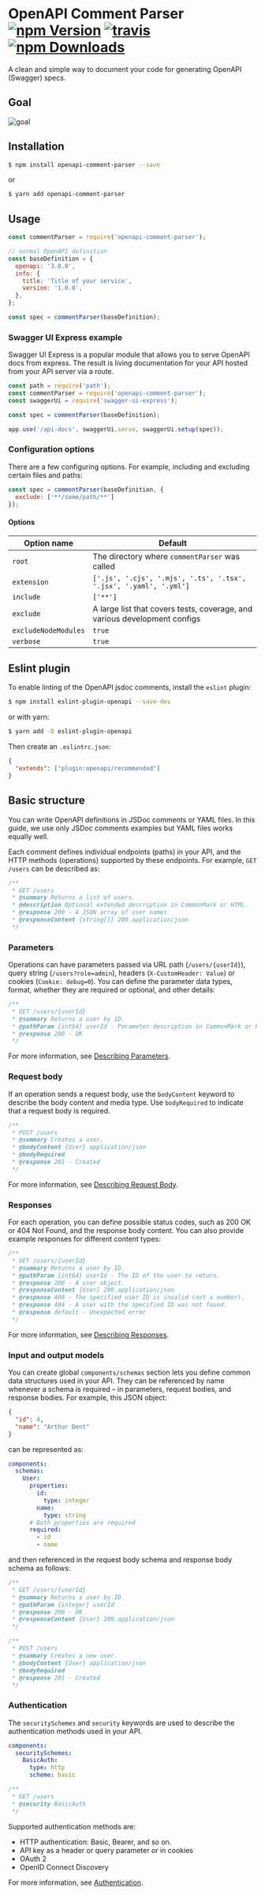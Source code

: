 # OpenAPI Comment Parser <br/> [![npm Version](https://img.shields.io/npm/v/openapi-comment-parser)](https://www.npmjs.com/package/openapi-comment-parser) [![travis](https://img.shields.io/travis/bee-travels/openapi-comment-parser)](https://travis-ci.org/github/bee-travels/openapi-comment-parser) [![npm Downloads](https://img.shields.io/npm/dm/openapi-comment-parser)](https://www.npmjs.com/package/openapi-comment-parser)

A clean and simple way to document your code for generating OpenAPI (Swagger) specs.

## Goal

![goal](/assets/openapi-comment-parser.png)

## Installation

```bash
$ npm install openapi-comment-parser --save
```

or

```bash
$ yarn add openapi-comment-parser
```

## Usage

```js
const commentParser = require('openapi-comment-parser');

// normal OpenAPI definition
const baseDefinition = {
  openapi: '3.0.0',
  info: {
    title: 'Title of your service',
    version: '1.0.0',
  },
};

const spec = commentParser(baseDefinition);
```

### Swagger UI Express example
Swagger UI Express is a popular module that allows you to serve OpenAPI docs from express.
The result is living documentation for your API hosted from your API server via a route.

```js
const path = require('path');
const commentParser = require('openapi-comment-parser');
const swaggerUi = require('swagger-ui-express');

const spec = commentParser(baseDefinition);

app.use('/api-docs', swaggerUi.serve, swaggerUi.setup(spec));
```

### Configuration options
There are a few configuring options. For example, including and excluding certain
files and paths:
```js
const spec = commentParser(baseDefinition, {
  exclude: ['**/some/path/**']
});
```

#### Options
| Option name | Default |
| ----------- | ------- |
| `root`      | The directory where `commentParser` was called |
| `extension` | `['.js', '.cjs', '.mjs', '.ts', '.tsx', '.jsx', '.yaml', '.yml']` |
| `include`   | `['**']`|
| `exclude`   | A large list that covers tests, coverage, and various development configs |
| `excludeNodeModules` | `true` |
| `verbose`   | `true` |


## Eslint plugin
To enable linting of the OpenAPI jsdoc comments, install the `eslint` plugin:
```bash
$ npm install eslint-plugin-openapi --save-dev
```

or with yarn:

```bash
$ yarn add -D eslint-plugin-openapi
```

Then create an `.eslintrc.json`:
```json
{
  "extends": ["plugin:openapi/recommended"]
}
```

## Basic structure
You can write OpenAPI definitions in JSDoc comments or YAML files.
In this guide, we use only JSDoc comments examples but YAML files works equally well.

Each comment defines individual endpoints (paths) in your API, and the HTTP methods (operations) supported by these endpoints.
For example, `GET /users` can be described as:

```js
/**
 * GET /users
 * @summary Returns a list of users.
 * @description Optional extended description in CommonMark or HTML.
 * @response 200 - A JSON array of user names
 * @responseContent {string[]} 200.application/json
 */
```

### Parameters
Operations can have parameters passed via URL path (`/users/{userId}`), query string (`/users?role=admin`),
headers (`X-CustomHeader: Value`) or cookies (`Cookie: debug=0`).
You can define the parameter data types, format, whether they are required or optional, and other details:

```js
/**
 * GET /users/{userId}
 * @summary Returns a user by ID.
 * @pathParam {int64} userId - Parameter description in CommonMark or HTML.
 * @response 200 - OK
 */
```

For more information, see [Describing Parameters](/docs/describing-parameters.md).

### Request body
If an operation sends a request body, use the `bodyContent` keyword to describe the body content and media type.
Use `bodyRequired` to indicate that a request body is required.

```js
/**
 * POST /users
 * @summary Creates a user.
 * @bodyContent {User} application/json
 * @bodyRequired
 * @response 201 - Created
 */
```

For more information, see [Describing Request Body](/docs/describing-request-body.md).

### Responses
For each operation, you can define possible status codes, such as 200 OK or 404 Not Found, and the response body content.
You can also provide example responses for different content types:

```js
/**
 * GET /users/{userId}
 * @summary Returns a user by ID.
 * @pathParam {int64} userId - The ID of the user to return.
 * @response 200 - A user object.
 * @responseContent {User} 200.application/json
 * @response 400 - The specified user ID is invalid (not a number).
 * @response 404 - A user with the specified ID was not found.
 * @response default - Unexpected error
 */
```

For more information, see [Describing Responses](/docs/describing-responses.md).

### Input and output models
You can create global `components/schemas` section lets you define common data structures used in your API.
They can be referenced by name whenever a schema is required – in parameters, request bodies, and response bodies.
For example, this JSON object:

```json
{
  "id": 4,
  "name": "Arthur Dent"
}
```

can be represented as:

```yaml
components:
  schemas:
    User:
      properties:
        id:
          type: integer
        name:
          type: string
      # Both properties are required
      required:  
        - id
        - name
```

and then referenced in the request body schema and response body schema as follows:

```js
/**
 * GET /users/{userId}
 * @summary Returns a user by ID.
 * @pathParam {integer} userId
 * @response 200 - OK
 * @responseContent {User} 200.application/json
 */

/**
 * POST /users
 * @summary Creates a new user.
 * @bodyContent {User} application/json
 * @bodyRequired
 * @response 201 - Created
 */
```

### Authentication
The `securitySchemes` and `security` keywords are used to describe the authentication methods used in your API.
```yaml
components:
  securitySchemes:
    BasicAuth:
      type: http
      scheme: basic
```

```js
/**
 * GET /users
 * @security BasicAuth
 */
```

Supported authentication methods are:
- HTTP authentication: Basic, Bearer, and so on.
- API key as a header or query parameter or in cookies
- OAuth 2
- OpenID Connect Discovery

For more information, see [Authentication](/docs/authentication.md).


